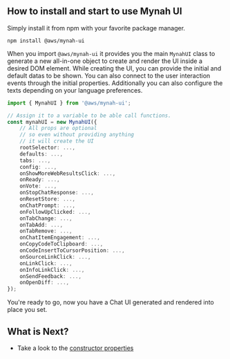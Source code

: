 ## How to install and start to use Mynah UI
Simply install it from npm with your favorite package manager.
```console
npm install @aws/mynah-ui
```

When you import `@aws/mynah-ui` it provides you the main `MynahUI` class to generate a new all-in-one object to create and render the UI inside a desired DOM element. While creating the UI, you can provide the initial and default datas to be shown. You can also connect to the user interaction events through the initial properties. Additionally you can also configure the texts depending on your language preferences.

``` typescript
import { MynahUI } from '@aws/mynah-ui';

// Assign it to a variable to be able call functions.
const mynahUI = new MynahUI({
    // All props are optional
    // so even without providing anything
    // it will create the UI
    rootSelector: ...,
    defaults: ...,
    tabs: ...,
    config: ...,
    onShowMoreWebResultsClick: ...,
    onReady: ...,
    onVote: ...,
    onStopChatResponse: ...,
    onResetStore: ...,
    onChatPrompt: ...,
    onFollowUpClicked: ...,
    onTabChange: ...,
    onTabAdd: ...,
    onTabRemove: ...,
    onChatItemEngagement: ...,
    onCopyCodeToClipboard: ...,
    onCodeInsertToCursorPosition: ...,
    onSourceLinkClick: ...,
    onLinkClick: ...,
    onInfoLinkClick: ...,
    onSendFeedback: ...,
    onOpenDiff: ...,
});
```

You're ready to go, now you have a Chat UI generated and rendered into place you set.

## What is Next?
- Take a look to the [constructor properties](./PROPERTIES.md)

